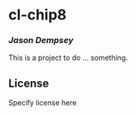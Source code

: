 # cl-chip8
### _Jason Dempsey_

This is a project to do ... something.

## License

Specify license here

